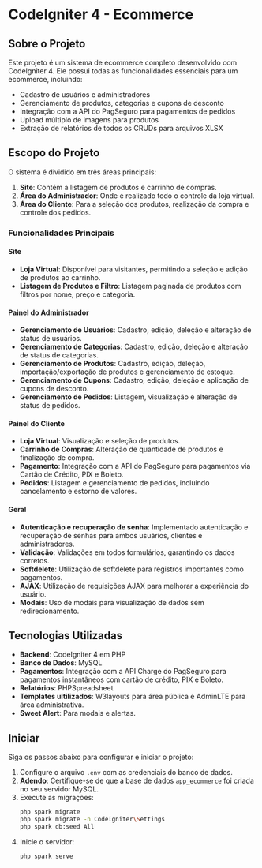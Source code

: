 # CodeIgniter 4 - Ecommerce

## Sobre o Projeto

Este projeto é um sistema de ecommerce completo desenvolvido com CodeIgniter 4. Ele possui todas as funcionalidades essenciais para um ecommerce, incluindo:

- Cadastro de usuários e administradores
- Gerenciamento de produtos, categorias e cupons de desconto
- Integração com a API do PagSeguro para pagamentos de pedidos
- Upload múltiplo de imagens para produtos
- Extração de relatórios de todos os CRUDs para arquivos XLSX

## Escopo do Projeto

O sistema é dividido em três áreas principais:

1. **Site**: Contém a listagem de produtos e carrinho de compras.
2. **Área do Administrador**: Onde é realizado todo o controle da loja virtual.
3. **Área do Cliente**: Para a seleção dos produtos, realização da compra e controle dos pedidos.

### Funcionalidades Principais

#### Site

- **Loja Virtual**: Disponível para visitantes, permitindo a seleção e adição de produtos ao carrinho.
- **Listagem de Produtos e Filtro**: Listagem paginada de produtos com filtros por nome, preço e categoria.

#### Painel do Administrador

- **Gerenciamento de Usuários**: Cadastro, edição, deleção e alteração de status de usuários.
- **Gerenciamento de Categorias**: Cadastro, edição, deleção e alteração de status de categorias.
- **Gerenciamento de Produtos**: Cadastro, edição, deleção, importação/exportação de produtos e gerenciamento de estoque.
- **Gerenciamento de Cupons**: Cadastro, edição, deleção e aplicação de cupons de desconto.
- **Gerenciamento de Pedidos**: Listagem, visualização e alteração de status de pedidos.

#### Painel do Cliente

- **Loja Virtual**: Visualização e seleção de produtos.
- **Carrinho de Compras**: Alteração de quantidade de produtos e finalização de compra.
- **Pagamento**: Integração com a API do PagSeguro para pagamentos via Cartão de Crédito, PIX e Boleto.
- **Pedidos**: Listagem e gerenciamento de pedidos, incluindo cancelamento e estorno de valores.

#### Geral 
- **Autenticação e recuperação de senha**: Implementado autenticação e recuperação de senhas para ambos usuários, clientes e administradores.
- **Validação**: Validações em todos formulários, garantindo os dados corretos.
- **Softdelete**: Utilização de softdelete para registros importantes como pagamentos.
- **AJAX**: Utilização de requisições AJAX para melhorar a experiência do usuário.
- **Modais**: Uso de modais para visualização de dados sem redirecionamento.

## Tecnologias Utilizadas

- **Backend**: CodeIgniter 4 em PHP
- **Banco de Dados**: MySQL
- **Pagamentos**: Integração com a API Charge do PagSeguro para pagamentos instantâneos com cartão de crédito, PIX e Boleto.
- **Relatórios**: PHPSpreadsheet
- **Templates ultilizados**: W3layouts para área pública e AdminLTE para área administrativa.
- **Sweet Alert**: Para modais e alertas.

## Iniciar

Siga os passos abaixo para configurar e iniciar o projeto:

1. Configure o arquivo `.env` com as credenciais do banco de dados.
2. **Adendo**: Certifique-se de que a base de dados `app_ecommerce` foi criada no seu servidor MySQL.
3. Execute as migrações:
    ```sh
    php spark migrate
    php spark migrate -n CodeIgniter\Settings
    php spark db:seed All
    ```
4. Inicie o servidor:
    ```sh
    php spark serve
    ```

